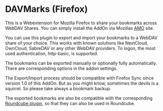 # DAVMarks (Firefox)
This is a Webextension for Mozilla Firefox to share your bookmarks across WebDAV Shares. You can simply install the AddOn via Mozillas [AMO](https://addons.mozilla.org/addon/davmarks/) site.

You can use this plugin to export and import your bookmarks to a WebDAV share of your choice. This works with known solutions like NextCloud, OwnCloud, SabreDAV or any other WebDAV providers. To logon, the most used authentication, http-basic, is supported.

The bookmarks can be exported manually or optionally fully automatically. There are corresponding options in the addon settings.

The Export/Import process should be compatible with Firefox Sync since version 1.0 of this AddOn. But as you might know, sometimes the devils is a squirrel. So please take always a bookmark backup.

The exported bookmarks are also be compatible with the corresponding [Roundcube plugin](https://github.com/Offerel/roundcube_ffbookmarks), so that they can also be used in Roundcube.

